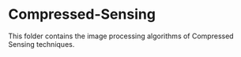 # Compressed-Sensing
This folder contains the image processing algorithms of Compressed Sensing techniques.
